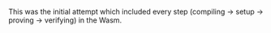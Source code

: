 This was the initial attempt which included every step (compiling -> setup -> proving -> verifying) in the Wasm.
